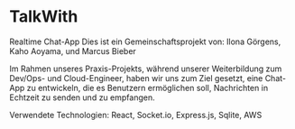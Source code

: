 # TalkWith

Realtime Chat-App
Dies ist ein Gemeinschaftsprojekt von: Ilona Görgens,
                                       Kaho Aoyama,
                                       und Marcus Bieber

Im Rahmen unseres Praxis-Projekts, während unserer Weiterbildung zum Dev/Ops- und Cloud-Engineer,
haben wir uns zum Ziel gesetzt, eine Chat-App zu entwickeln, die es Benutzern ermöglichen soll,
Nachrichten in Echtzeit zu senden und zu empfangen.

Verwendete Technologien: React, Socket.io, Express.js, Sqlite, AWS
